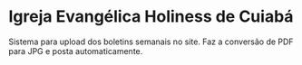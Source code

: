 Igreja Evangélica Holiness de Cuiabá
=========================

Sistema para upload dos boletins semanais no site.
Faz a conversão de PDF para JPG e posta automaticamente.